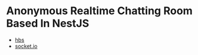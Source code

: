 # Anonymous Realtime Chatting Room Based In NestJS

- [hbs](https://stackabuse.com/guide-to-handlebars-templating-engine-for-node)
- [socket.io](https://socket.io/docs/v3/emit-cheatsheet/index.html)
